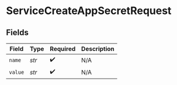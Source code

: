 # ServiceCreateAppSecretRequest


## Fields

| Field              | Type               | Required           | Description        |
| ------------------ | ------------------ | ------------------ | ------------------ |
| `name`             | *str*              | :heavy_check_mark: | N/A                |
| `value`            | *str*              | :heavy_check_mark: | N/A                |